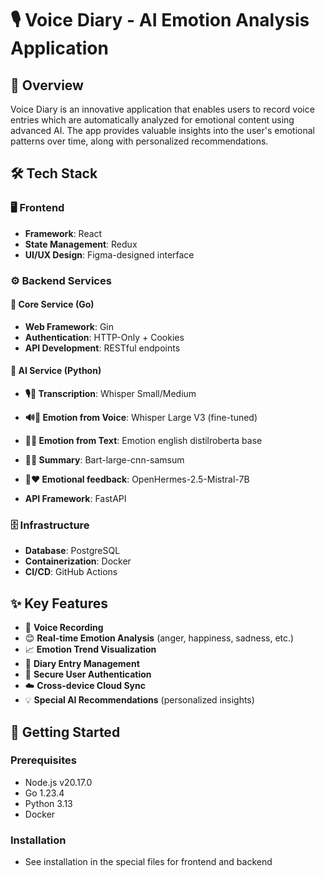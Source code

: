 # 🎙️ Voice Diary - AI Emotion Analysis Application

## 🌟 Overview
Voice Diary is an innovative application that enables users to record voice entries which are automatically analyzed for emotional content using advanced AI. The app provides valuable insights into the user's emotional patterns over time, along with personalized recommendations.

## 🛠️ Tech Stack

### 🖥️ Frontend
- **Framework**: React
- **State Management**: Redux
- **UI/UX Design**: Figma-designed interface

### ⚙️ Backend Services
#### 🐹 Core Service (Go)
- **Web Framework**: Gin
- **Authentication**: HTTP-Only + Cookies
- **API Development**: RESTful endpoints

#### 🐍 AI Service (Python)
- **🎙️🧾 Transcription**: Whisper Small/Medium  
- **🔊🧠 Emotion from Voice**: Whisper Large V3 (fine-tuned)  
- **📝💭 Emotion from Text**: Emotion english distilroberta base  
- **🧠📝 Summary**: Bart-large-cnn-samsum  
- **💬❤️ Emotional feedback**: OpenHermes-2.5-Mistral-7B

- **API Framework**: FastAPI

### 🗄️ Infrastructure
- **Database**: PostgreSQL
- **Containerization**: Docker
- **CI/CD**: GitHub Actions

## ✨ Key Features
- 🎤 **Voice Recording**
- 😊 **Real-time Emotion Analysis** (anger, happiness, sadness, etc.)
- 📈 **Emotion Trend Visualization**
- 📝 **Diary Entry Management**
- 🔐 **Secure User Authentication**
- ☁️ **Cross-device Cloud Sync**
- 💡 **Special AI Recommendations** (personalized insights)

## 🚀 Getting Started

### Prerequisites
- Node.js v20.17.0
- Go 1.23.4
- Python 3.13
- Docker

### Installation
- See installation in the special files for frontend and backend


